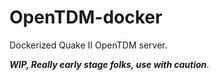 # OpenTDM-docker

Dockerized Quake II OpenTDM server. 

***WIP, Really early stage folks, use with caution***. 
